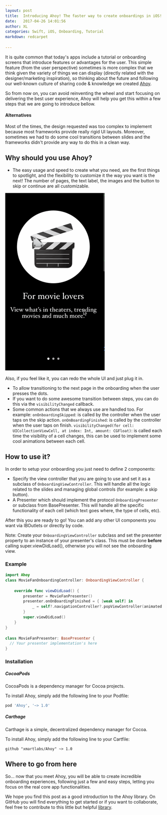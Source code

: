 ```yaml
---
layout: post
title:  Introducing Ahoy! The faster way to create onboardings in iOS!
date:   2017-04-26 14:01:56
author: XL
categories: Swift, iOS, Onboarding, Tutorial
markdown: redcarpet

---
```


It is quite common that today's apps include a tutorial or onboarding screens that introduce features or advantages for the user.
This simple feature (from the user perspective) sometimes is more complex that we think given the variety of things we can display (directly related with the designer/marketing inspiration), so thinking about the future and following our well-known culture of sharing code & knowledge we created [Ahoy](https://github.com/xmartlabs/Ahoy).

So from now on, you can avoid reinventing the wheel and start focusing on delivering the best user experience, Ahoy will help you get this within a few steps that we are going to introduce bellow.

#### Alternatives
Most of the times, the design requested was too complex to implement because most frameworks provide really rigid UI layouts.
Moreover, sometimes we had to do some cool transitions between slides and the frameworks didn't provide any way to do this in a clean way.

## Why should you use Ahoy?
- The easy usage and speed to create what you need, are the first things to spotlight, and the flexibility to customize it the way you want is the next! The number of pages, the text label, the images and the button to skip or continue are all customizable.

![](https://github.com/xmartlabs/Ahoy/blob/master/movie.gif)

Also, if you feel like it, you can redo the whole UI and just plug it in.
- To allow transitioning to the next page in the onboarding when the user presses the dots.
- If you want to do some awesome transition between steps, you can do this via the `visibilityChanged` callback.
- Some common actions that we always use are handled too.
For example:
`onOnboardingSkipped`: is called by the controller when the user taps on the skip action.
`onOnBoardingFinished`: is called by the controller when the user taps on finish.
`visibilityChanged(for cell: UICollectionViewCell, at index: Int, amount: CGFloat)`: is called each time the visibility of a cell changes, this can be used to implement some cool animations between each cell.

## How to use it?
In order to setup your onboarding you just need to define 2 components:

- Specify the view controller that you are going to use and set it as a subclass of `OnboardingViewController`.
This will handle all the logic related to the slides and managing global controls (for example: a skip button).
- A Presenter which should implement the protocol `OnboardingPresenter` or subclass from BasePresenter.
This will handle all the specific functionality of each cell (which text goes where, the type of cells, etc).

After this you are ready to go! You can add any other UI components you want via IBOutlets or directly by code.

Note: Create your `OnboardingViewController` subclass and set the presenter property to an instance of your presenter's class. This must be done **before** calling super.viewDidLoad(), otherwise you will not see the onboarding view.

### Example
```swift
import Ahoy
class MovieFanOnboardingController: OnboardingViewController {

    override func viewDidLoad() {
        presenter = MovieFanPresenter()
        presenter.onOnBoardingFinished = { [weak self] in
            _ = self?.navigationController?.popViewController(animated: true)
        }
        super.viewDidLoad()
    }
}

class MovieFanPresenter: BasePresenter {
  // Your presenter implementation's here
}
```

### Installation
##### CocoaPods

CocoaPods is a dependency manager for Cocoa projects.

To install Ahoy, simply add the following line to your Podfile:

```ruby
pod 'Ahoy', '~> 1.0'
```

##### Carthage
Carthage is a simple, decentralized dependency manager for Cocoa.

To install Ahoy, simply add the following line to your Cartfile:
```
github "xmartlabs/Ahoy" ~> 1.0
```


## Where to go from here
So… now that you meet Ahoy, you will be able to create incredible onboarding experiences, following just a few and easy steps, letting you focus on the real core app functionalities.

We hope you find this post as a good introduction to the Ahoy library. On GitHub you will find everything to get started or if you want to collaborate, feel free to contribute to this little but helpful [library](https://github.com/xmartlabs/Ahoy).
